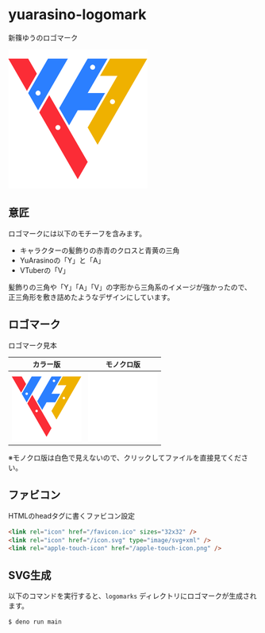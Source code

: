 # yuarasino-logomark

新篠ゆうのロゴマーク

<img src="./logomarks/logomark.svg" alt="カラー版" width="280" height="280" />

## 意匠

ロゴマークには以下のモチーフを含みます。

- キャラクターの髪飾りの赤青のクロスと青黄の三角
- YuArasinoの「Y」と「A」
- VTuberの「V」

髪飾りの三角や「Y」「A」「V」の字形から三角系のイメージが強かったので、
正三角形を敷き詰めたようなデザインにしています。

## ロゴマーク

ロゴマーク見本

| カラー版                                                                       | モノクロ版                                                               |
| ------------------------------------------------------------------------------ | ------------------------------------------------------------------------ |
| <img src="./logomarks/logomark.svg" alt="カラー版" width="140" height="140" /> | <img src="./logomarks/logomark-mono.svg" alt="モノクロ版" width="140" /> |

※モノクロ版は白色で見えないので、クリックしてファイルを直接見てください。

## ファビコン

HTMLのheadタグに書くファビコン設定

```html
<link rel="icon" href="/favicon.ico" sizes="32x32" />
<link rel="icon" href="/icon.svg" type="image/svg+xml" />
<link rel="apple-touch-icon" href="/apple-touch-icon.png" />
```

## SVG生成

以下のコマンドを実行すると、`logomarks` ディレクトリにロゴマークが生成されます。

```bash
$ deno run main
```
